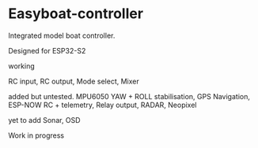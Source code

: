 # Easyboat-controller
Integrated model boat controller.

Designed for ESP32-S2

working

RC input, RC output, Mode select, Mixer

added but untested.
MPU6050 YAW + ROLL stabilisation, GPS Navigation, ESP-NOW RC + telemetry, Relay output, RADAR, Neopixel

yet to add
Sonar, OSD

Work in progress
